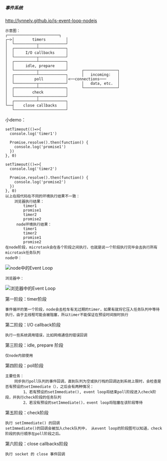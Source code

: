 ##### 事件系统

http://lynnelv.github.io/js-event-loop-nodejs

    示意图：
    ┌───────────────────────┐
    ┌─>│        timers         │
    │  └──────────┬────────────┘
    │  ┌──────────┴────────────┐
    │  │     I/O callbacks     │
    │  └──────────┬────────────┘
    │  ┌──────────┴────────────┐
    │  │     idle, prepare     │
    │  └──────────┬────────────┘      ┌───────────────┐
    │  ┌──────────┴────────────┐      │   incoming:   │
    │  │         poll          │<──connections───     │
    │  └──────────┬────────────┘      │   data, etc.  │
    │  ┌──────────┴────────────┐      └───────────────┘
    │  │        check          │
    │  └──────────┬────────────┘
    │  ┌──────────┴────────────┐
    └──┤    close callbacks    │
       └───────────────────────┘
    
小demo：
    
    setTimeout(()=>{
      console.log('timer1')
    
      Promise.resolve().then(function() {
        console.log('promise1')
      })
    }, 0)
    
    setTimeout(()=>{
      console.log('timer2')
    
      Promise.resolve().then(function() {
        console.log('promise2')
      })
    }, 0)
    以上在段代码在不同的环境执行结果不一致：
        浏览器执行结果：
            timer1
            promise1
            timer2
            promise2
         node环境执行结果：
            timer1
            timer2
            promise1
            promise2
    在node阶段，microtask会在各个阶段之间执行，也就是说一个阶段执行完毕会去执行所有microtask任务队列
    node中：
    
![node中的Event Loop](http://lynnelv.github.io/img/article/event-loop/node-excute-animate.gif)
    
    浏览器中：
 
![浏览器中的Event Loop](http://lynnelv.github.io/img/article/event-loop/browser-excute-animate.gif)
    
第一阶段：timer阶段

    事件循环的第一个阶段，node会去检车有无过期的timer，如果有就将它压入任务队列中等待执行，由于主线程可能会被阻塞，所以timer不能保证在预设时间按时执行
    
第二阶段：I/O callback阶段

    执行一些系统调用错误，比如网络通信的错误回调
    
第三阶段：idle, prepare 阶段

    仅node内部使用

第四阶段：poll阶段
    
    主要任务：
        同步执行poll队列的事件回调，直到队列为空或执行栈的回调达到系统上限时，会检查是否有预设的setImmediate（），之后会有两种情况：
            1、若有预设的setImmediate(), event loop将结束poll阶段进入check阶段，并执行check阶段的任务队列
            2、若没有预设的setImmediate()，event loop将阻塞在该阶段等待
          
第五阶段：check阶段

    执行 setImmediate() 的回调
    setImmediate()的回调会被加入check队列中， 从event loop的阶段图可以知道，check阶段的执行顺序在poll阶段之后。
    
第六阶段：close callbacks阶段

    执行 socket 的 close 事件回调
        
    
